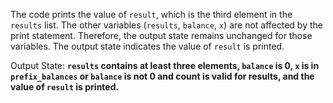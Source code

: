 The code prints the value of `result`, which is the third element in the `results` list. The other variables (`results`, `balance`, `x`) are not affected by the print statement. Therefore, the output state remains unchanged for those variables. The output state indicates the value of `result` is printed.

Output State: **`results` contains at least three elements, `balance` is 0, `x` is in `prefix_balances` or `balance` is not 0 and count is valid for results, and the value of `result` is printed.**